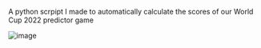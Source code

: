 A python scrpipt I made to automatically calculate the scores of our World Cup 2022 predictor game

![image](https://github.com/mathiasskauge/WorldCup2022_predictor/assets/143606784/d4aab7e3-9b63-44fa-a0bf-b047b1a940c0)
